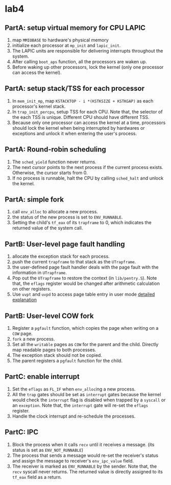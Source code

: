 # lab4

## PartA: setup virtual memory for CPU LAPIC
1. map `MMIOBASE` to hardware's physical memory
2. initialize each processor at `mp_init` and `lapic_init`.
3. The LAPIC units are responsible for delivering interrupts throughout the system.
4. After calling `boot_aps` function, all the processors are waken up.
5. Before waking up other processors, lock the kernel (only one processor can access the kernel).

## PartA: setup stack/TSS for each processor
1. In `mem_init_mp`, map `KSTACKTOP - i *(KSTKSIZE + KSTKGAP)` as each processor's kernel stack.
2. In `trap_init_percpu`, setup TSS for each CPU. Note that, the selector of the each TSS is unique. Different CPU should have different TSS.
3. Because only one processor can access the kernel at a time, processors should lock the kernel when being interrupted by hardwares or exceptions and unlock it when entering the user's process.

## PartA: Round-robin scheduling
1. The `sched_yield` function never returns.
2. The next cursor points to the next process if the current process exists. Otherwise, the cursor starts from 0.
3. If no process is runnable, halt the CPU by calling `sched_halt` and unlock the kernel.

## PartA: simple fork
1. call `env_alloc` to allocate a new process.
2. the status of the new process is set to `ENV_RUNNABLE`.
3. Setting the child's `tf_eax` of its `trapframe` to 0, which indicates the returned value of the system call.

## PartB: User-level page fault handling
1. allocate the exception stack for each process.
2. push the current `trapframe` to that stack as the `UTrapframe`.
3. the user-defined page fault handler deals with the page fault with the information in `UTrapframe`.
4. Pop out the `UTrapframe` to restore the context (in `lib/pentry.S`). Note that, the `eflags` register would be changed after arithmetic calculation on other registers.
5. Use `uvpt` and `uvpd` to access page table entry in user mode [detailed explanation](https://pdos.csail.mit.edu/6.828/2018/labs/lab4/uvpt.html)

## PartB: User-level COW fork
1. Register a `pgfault` function, which copies the page when writing on a `COW` page.
2. `fork` a new process.
3. Set all the `writable` pages as `COW` for the parent and the child. Directly map readable pages to both processes.
4. The exception stack should not be copied.
5. The parent registers a `pgfault` function for the child.

## PartC: enable interrupt
1. Set the `eflags` as `FL_IF` when `env_alloc`ing a new process.
2. All the `trap` gates should be set as `interrupt` gates because the kernel would check the `interrupt` flag is disabled when trapped by a `syscall` or an `exception`. Note that, the `interrupt` gate will re-set the `eflags` register.
3. Handle the clock interrupt and re-schedule the processes.

## PartC: IPC
1. Block the process when it calls `recv` until it receives a message. (its status is set as `ENV_NOT_RUNNABLE`)
2. The process that sends a message would re-set the receiver's status and assign the message to receiver's `env_ipc_value` field.
3. The receiver is marked as `ENV_RUNNABLE` by the sender. Note that, the `recv` syscall never returns. The returned value is directly assigned to its `tf_eax` field as a return.
